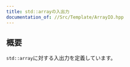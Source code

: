 ```yaml
---
title: std::arrayの入出力
documentation_of: //Src/Template/ArrayIO.hpp
---
```


## 概要

`std::array`に対する入出力を定義しています。
